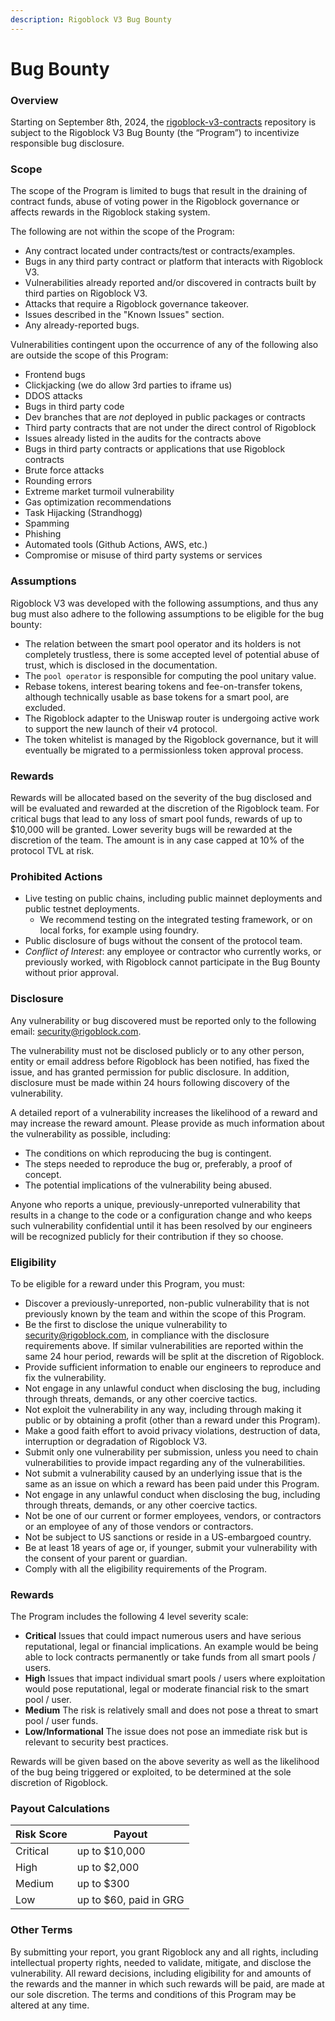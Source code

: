 ```yaml
---
description: Rigoblock V3 Bug Bounty
---
```


# Bug Bounty

### Overview

Starting on September 8th, 2024, the [rigoblock-v3-contracts](https://github.com/RigoBlock/v3-contracts) repository is subject to the Rigoblock V3 Bug Bounty (the “Program”) to incentivize responsible bug disclosure.

### Scope

The scope of the Program is limited to bugs that result in the draining of contract funds, abuse of voting power in the Rigoblock governance or affects rewards in the Rigoblock staking system.

The following are not within the scope of the Program:

* Any contract located under contracts/test or contracts/examples.
* Bugs in any third party contract or platform that interacts with Rigoblock V3.
* Vulnerabilities already reported and/or discovered in contracts built by third parties on Rigoblock V3.
* Attacks that require a Rigoblock governance takeover.
* Issues described in the "Known Issues" section.
* Any already-reported bugs.

Vulnerabilities contingent upon the occurrence of any of the following also are outside the scope of this Program:

* Frontend bugs
* Clickjacking (we do allow 3rd parties to iframe us)
* DDOS attacks
* Bugs in third party code
* Dev branches that are _not_ deployed in public packages or contracts
* Third party contracts that are not under the direct control of Rigoblock
* Issues already listed in the audits for the contracts above
* Bugs in third party contracts or applications that use Rigoblock contracts
* Brute force attacks
* Rounding errors
* Extreme market turmoil vulnerability
* Gas optimization recommendations
* Task Hijacking (Strandhogg)
* Spamming
* Phishing
* Automated tools (Github Actions, AWS, etc.)
* Compromise or misuse of third party systems or services

### Assumptions

Rigoblock V3 was developed with the following assumptions, and thus any bug must also adhere to the following assumptions to be eligible for the bug bounty:

* The relation between the smart pool operator and its holders is not completely trustless, there is some accepted level of potential abuse of trust, which is disclosed in the documentation.
* The `pool operator` is responsible for computing the pool unitary value.
* Rebase tokens, interest bearing tokens and fee-on-transfer tokens, although technically usable as base tokens for a smart pool, are excluded.
* The Rigoblock adapter to the Uniswap router is undergoing active work to support the new launch of their v4 protocol.
* The token whitelist is managed by the Rigoblock governance, but it will eventually be migrated to a permissionless token approval process.

### Rewards

Rewards will be allocated based on the severity of the bug disclosed and will be evaluated and rewarded at the discretion of the Rigoblock team. For critical bugs that lead to any loss of smart pool funds, rewards of up to $10,000 will be granted. Lower severity bugs will be rewarded at the discretion of the team. The amount is in any case capped at 10% of the protocol TVL at risk.

### Prohibited Actions

* Live testing on public chains, including public mainnet deployments and public testnet deployments.
  * We recommend testing on the integrated testing framework, or on local forks, for example using foundry.
* Public disclosure of bugs without the consent of the protocol team.
* _Conflict of Interest_: any employee or contractor who currently works, or previously worked, with Rigoblock cannot participate in the Bug Bounty without prior approval.

### Disclosure

Any vulnerability or bug discovered must be reported only to the following email: [security@rigoblock.com](mailto:security@rigoblock.com).

The vulnerability must not be disclosed publicly or to any other person, entity or email address before Rigoblock has been notified, has fixed the issue, and has granted permission for public disclosure. In addition, disclosure must be made within 24 hours following discovery of the vulnerability.

A detailed report of a vulnerability increases the likelihood of a reward and may increase the reward amount. Please provide as much information about the vulnerability as possible, including:

* The conditions on which reproducing the bug is contingent.
* The steps needed to reproduce the bug or, preferably, a proof of concept.
* The potential implications of the vulnerability being abused.

Anyone who reports a unique, previously-unreported vulnerability that results in a change to the code or a configuration change and who keeps such vulnerability confidential until it has been resolved by our engineers will be recognized publicly for their contribution if they so choose.

### Eligibility

To be eligible for a reward under this Program, you must:

* Discover a previously-unreported, non-public vulnerability that is not previously known by the team and within the scope of this Program.
* Be the first to disclose the unique vulnerability to [security@rigoblock.com](mailto:security@rigoblock.com), in compliance with the disclosure requirements above. If similar vulnerabilities are reported within the same 24 hour period, rewards will be split at the discretion of Rigoblock.
* Provide sufficient information to enable our engineers to reproduce and fix the vulnerability.
* Not engage in any unlawful conduct when disclosing the bug, including through threats, demands, or any other coercive tactics.
* Not exploit the vulnerability in any way, including through making it public or by obtaining a profit (other than a reward under this Program).
* Make a good faith effort to avoid privacy violations, destruction of data, interruption or degradation of Rigoblock V3.
* Submit only one vulnerability per submission, unless you need to chain vulnerabilities to provide impact regarding any of the vulnerabilities.
* Not submit a vulnerability caused by an underlying issue that is the same as an issue on which a reward has been paid under this Program.
* Not engage in any unlawful conduct when disclosing the bug, including through threats, demands, or any other coercive tactics.
* Not be one of our current or former employees, vendors, or contractors or an employee of any of those vendors or contractors.
* Not be subject to US sanctions or reside in a US-embargoed country.
* Be at least 18 years of age or, if younger, submit your vulnerability with the consent of your parent or guardian.
* Comply with all the eligibility requirements of the Program.

### Rewards

The Program includes the following 4 level severity scale:

* **Critical** Issues that could impact numerous users and have serious reputational, legal or financial implications. An example would be being able to lock contracts permanently or take funds from all smart pools  / users.
* **High** Issues that impact individual smart pools  / users where exploitation would pose reputational, legal or moderate financial risk to the smart pool / user.
* **Medium** The risk is relatively small and does not pose a threat to smart pool / user funds.
* **Low/Informational** The issue does not pose an immediate risk but is relevant to security best practices.

Rewards will be given based on the above severity as well as the likelihood of the bug being triggered or exploited, to be determined at the sole discretion of Rigoblock.

### Payout Calculations

| Risk Score | Payout                 |
| ---------- | ---------------------- |
| Critical   | up to $10,000          |
| High       | up to $2,000           |
| Medium     | up to $300             |
| Low        | up to $60, paid in GRG |

### Other Terms

By submitting your report, you grant Rigoblock any and all rights, including intellectual property rights, needed to validate, mitigate, and disclose the vulnerability. All reward decisions, including eligibility for and amounts of the rewards and the manner in which such rewards will be paid, are made at our sole discretion. The terms and conditions of this Program may be altered at any time.
